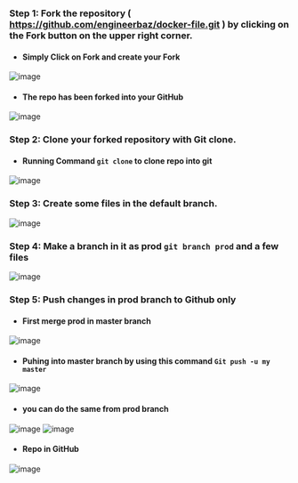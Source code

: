 ### Step 1: Fork the repository ( https://github.com/engineerbaz/docker-file.git ) by clicking on the Fork button on the upper right corner.
- ####  Simply Click on Fork and create your Fork
![image](https://github.com/user-attachments/assets/596ab210-bb1b-4387-b9b4-83eacd70b521)
- #### The repo has been forked into your GitHub
![image](https://github.com/user-attachments/assets/e527e9b6-b863-41c4-9631-b12d9e93776a)
### Step 2: Clone your forked repository with Git clone.
- #### Running Command `git clone` to clone repo into git
![image](https://github.com/user-attachments/assets/c7d0a7d0-4e72-454e-8327-0f3f621675a8)
### Step 3: Create some files in the default branch.
![image](https://github.com/user-attachments/assets/4f8435ae-bedf-4e6c-9ace-968c90ea1268)
### Step 4: Make a branch in it as prod `git branch prod` and a few files
![image](https://github.com/user-attachments/assets/5839a867-58cb-4ce0-8c3d-eb27b96f2634)
### Step 5: Push changes in prod branch to Github only
- #### First merge prod in master branch
![image](https://github.com/user-attachments/assets/bf4f74c5-7df2-41b2-bd80-c8a77e0aab75)
- #### Puhing into master branch by using this command `Git push -u my master`
![image](https://github.com/user-attachments/assets/7bbd8c0e-02dc-4e62-8f0d-1fd635c27c69)
- #### you can do the same from prod branch
![image](https://github.com/user-attachments/assets/bb9216df-4ee7-4b61-8043-e922e0968b66)
![image](https://github.com/user-attachments/assets/aafa70a5-b0ae-43b3-90b7-5c84a6891825)
- #### Repo in GitHub
![image](https://github.com/user-attachments/assets/993a9c27-f3c4-40a4-803a-92a849869e22)

